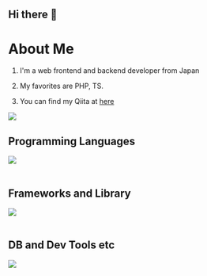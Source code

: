 ## Hi there 👋

# About Me

1. I'm a web frontend and backend developer from Japan

2. My favorites are PHP, TS.

3. You can find my Qiita at [here](https://qiita.com/kk_yasu)

![](https://github-readme-stats.vercel.app/api/top-langs?username=violet-koki&show_icons=true&locale=en&layout=compact)

## Programming Languages

<img src="https://skillicons.dev/icons?i=html,css,php,js,typescript" /> <br /><br />

## Frameworks and Library

<img src="https://skillicons.dev/icons?i=vue,nodejs,express,laravel" /> <br /><br />

## DB and Dev Tools etc

<img src="https://skillicons.dev/icons?i=mysql,postgresql,docker,git,github,vscode,aws" /> <br /><br />
